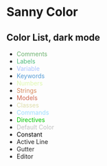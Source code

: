 # Sanny Color

## Color List, dark mode

- <span style="color:#6fb372">Comments</span>
- <span style="color:#4ebb7d">Labels</span>
- <span style="color:#a8c2ff">Variable</span>
- <span style="color:#569cd6">Keywords</span>
- <span style="color:#def8af">Numbers</span>
- <span style="color:#d78b5e">Strings</span>
- <span style="color:#d16951">Models</span>
- <span style="color:#dcdcaa">Classes</span>
- <span style="color:#9cdcfe">Commands</span>
- <span style="color:#00ca00">Directives</span>
- <span style="color:#c0c0c0">Default Color</span>
- <span style="color:#000000">Constant</span>
- <span style="color:#232323">Active Line</span>
- <span style="color:#323232">Gutter</span>
- <span style="color:#1e1e1e">Editor</span>